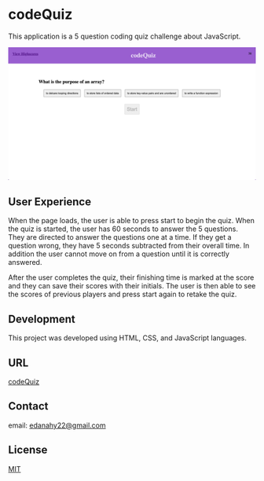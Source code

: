 # codeQuiz

This application is a 5 question coding quiz challenge about JavaScript.  

![screenshot](./assets/images/screenshotcodequiz.jpeg)

## User Experience

When the page loads, the user is able to press start to begin the quiz. When the quiz is started, the user has 60 seconds to answer the 5 questions. They are directed to answer the questions one at a time. If they get a question wrong, they have 5 seconds subtracted from their overall time. In addition the user cannot move on from a question until it is correctly answered. 

After the user completes the quiz, their finishing time is marked at the score and they can save their scores with their initials. The user is then able to see the scores of previous players and press start again to retake the quiz. 

## Development
This project was developed using HTML, CSS, and JavaScript languages.

## URL
[codeQuiz](https://edanahy22.github.io/codeQuiz/)

## Contact
email: edanahy22@gmail.com

## License
[MIT](https://choosealicense.com/licenses/mit/)
